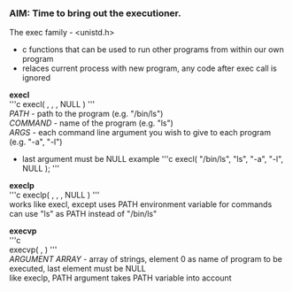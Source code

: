 ### AIM: Time to bring out the executioner.

The exec family - &lt;unistd.h&gt;
+ c functions that can be used to run other programs from within our own program
+ relaces current process with new program, any code after exec call is ignored

**execl**  
'''c
execl( <PATH>, <COMMAND>, <ARGS>, NULL )
'''  
*PATH* - path to the program (e.g. "/bin/ls")  
*COMMAND* - name of the program (e.g. "ls")  
*ARGS* - each command line argument you wish to give to each program (e.g. "-a", "-l")  
+ last argument must be NULL
example
'''c
execl( "/bin/ls", "ls", "-a", "-l", NULL );
'''  

**execlp**  
'''c
execlp( <PATH>, <COMMAND>, <ARGS>, NULL )
'''   
works like execl, except uses PATH environment variable for commands  
can use "ls" as PATH instead of "/bin/ls"  

**execvp**  
'''c  
execvp( <PATH>, <ARGUMENT ARRAY> )
'''  
*ARGUMENT ARRAY* - array of strings, element 0 as name of program to be executed, last element must be NULL  
like execlp, PATH argument takes PATH variable into account  
